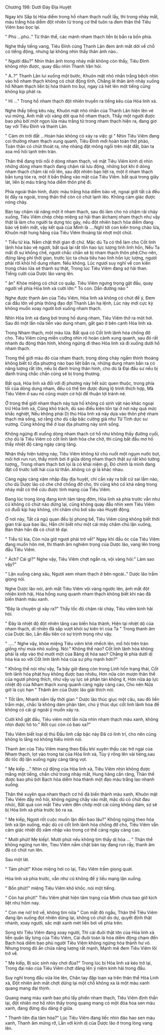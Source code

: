 




Chương 198: Dưới Đáy Địa Huyệt


Ngay khi Sắp bị Hỏa diểm trong hồ nham thạch nuốt lấy, thì trong nháy mắt, màu trắng hỏa diễm đột nhiên từ trong cơ thể tuôn ra đem thân thể Tiêu Viêm bao bọc lại.

" Phù …phù.." Từ thân thể, các mảnh nham thạch liền bị bắn ra bốn phía.

Nghe thấy tiếng vang, Tiêu Đỉnh cùng Thanh Lân đem ánh mắt dời về chỗ có tiếng động, nhưng lại không nhìn thấy thân ảnh nào..

" Người đâu?" Nhìn thân ảnh trong nháy mắt không còn thấy, Tiêu Đỉnh không nhịn được, quay đầu nhìn Thanh Vân hỏi.

" A..?" Thanh Lân lui xuống một bước, Khuôn mặt nhỏ nhắn trắng bệch nhìn vào hồ nham thạch không có chút động tĩnh, Chẳng lẽ thân ảnh nhảy xuống hồ Nham thạch liền bị hóa thành tro bụi, ngay cả hét lên một tiếng cũng không kịp phát ra.

" Hí …" Trong hồ nham thạch đột nhiên truyền ra tiếng kêu của Hỏa linh xà.

Nghe thấy tiếng kêu này, Khuôn mặt nhỏ nhắn của Thanh Lân hiện lên vẻ vui mừng, Ánh mắt vội vàng dời qua hồ nham thạch, Thấy một người được bao phủ bởi một ngọn lửa màu trắng từ trong nham thạch hiện ra, đang giơ tay với Tiêu Đỉnh và thanh Lân.

" Cảm ơn trời đất …Hoàn hảo không có xảy ra việc gì " Nhìn Tiêu Viêm đang coi thường nham thạch xung quanh, Tiêu Đỉnh mới hoàn toàn thở phào, Toàn thân có chút thoát ra, nhẹ nhàng đặt mông ngồi trên mặt đất, bàn ta xoa mồ hôi lạnh trên trán.

Thân thể đang trôi nổi ở dòng nham thạch, vẻ mặt Tiêu Viêm kinh dị nhìn những dòng nham thạch đang chậm rãi lưu động, những bọt khí ở dòng nham thạch chậm rãi nổi lên, sau đột nhiên bạo liệt ra, một ít nham thạch bắn tung tóe ra, một ít bắn thẳng vào mặt của Tiêu Viêm. bất quá trong giây lát, liền bị màu trắng hỏa diễm thôn phệ đi.

Phía ngoài thân hình, được màu trắng hỏa diễm bảo vệ, ngoại giới tất cả đều bị đẩy ra ngoài, trong thân thể còn có chút lạnh lẽo. Không cảm giác được nóng chảy.

Bàn tay chậm rãi nâng một ít nham thạch, sau đó làm cho nó chậm rãi chảy xuống, Tiêu Viêm chép chép miệng sợ hãi than ãichamj nham thạch như vậy thật là làm cho người ta dựng tóc gáy, nếu đột nhiên bạch hỏa diễm đang bảo vệ biến mất, vậy kết quả của Mình là ….Nghĩ tới con kiến trong chảo lửa, Khuôn mặt hung hăng của Tiêu Viêm thoáng tái nhợt một chút.

" Tiểu tử kia. Nắm chặt thời gian đi chứ. Mặc dù Ta có thể làm cho Cốt linh lãnh hỏa bảo vệ ngươi, bất quá lại rất tổn hao lực lượng tinh linh hồn, Nếu Ta mất đi sự khống chế, ngươi chắc chắn sẽ bị nham thạch thôn phệ.Cho nên, đừng lãng phí thời gian, trước lúc ta chưa tiêu hao linh hồn lực lượng, ngươi phải rời khỏi hồ dung nham. Nếu không. Lúc ngươi suy nghĩ về con kiến trong chảo lửa sẽ thành sự thật, Trong lúc Tiêu Viêm đang sợ hãi than. Tiếng cười của Dược lão vang lên.

" ân" Khóe miệng có chút co quắp. Tiêu Viêm ngưng trọng gật đầu, quay người về phía Hỏa linh xà cười lớn:" To con. Dẫn đường nào "

Nghe được thanh âm của Tiêu Viêm, Hỏa linh xà không có chút để ý, Đem cái đầu lớn về phía thông đạo đợi Thanh Lân hạ lệnh, Lúc này mới cực kỳ không muốn xoay người bơi xuống nham thạch.

Nhìn Hỏa linh xà đang bơi trong hồ dung nham, Tiêu Viêm thở ra một hơi. Sau đó một lần nữa tiến vào dung nham, gắt gao ở bên cạnh Hỏa linh xà.

Trong Nham thạch, một màu lửa. Bất quá có Cốt linh lãnh hỏa chống đỡ cho. Tiêu Viêm cũng miễn cưỡng nhìn rõ hoàn cảnh xung quanh, sau đó rất nhanh du động thân hình, không ngừng đi theo Hỏa linh xà đi xuống dưới hồ nham thạch.

Trong thế giới màu đỏ của nham thạch, trong dòng chảy ngầm thỉnh thoảng không biết từ địa phương nào bạo liệt bắn ra, những dung nham bắn ra có năng lượng rất lớn, nếu bị đánh trúng thân hình, cho dù là Đại đấu sư nếu bị đánh trúng chắc chắn cũng sẽ bị trọng thương.

Bất quá, Hỏa linh xà đối với đị phương này hết sức quen thuộc, trong phía tối của dòng dung nham, đều có thể tìm được đúng lộ trình thích hợp, Mà Tiêu Viêm ở sau nó cũng mượn cơ hội để thuận lợi tránh né.

Ở trong thế giới nham thạch này tựa hồ không có sinh vật nào khác ngoại trừ Hỏa linh xà, Cũng khó trách, dù sao điều kiện tồn tại ở nơi này quá mức khắc nghiệt, Nếu không phải Dị thú Hỏa linh xà này dựa vào thôn phệ nham thạch mà sống, sợ rằng cho dù cấp bậc cường giả như Tử Tinh dực sư vương. Cũng không thể ở loại địa phương này sinh sống.

Không ngừng đi xuống dòng nham thạch cơ hồ như không thấy đường cuối, cho dù là Tiêu Viêm có cốt linh lãnh hỏa che chở, thì cũng bắt đầu mơ hồ thấy nhiệt độ càng ngày càng tăng.

Nhận thấy hiện tượng này, Tiêu Viêm không tử chủ nuốt một ngụm nước bọt, môi hơi run run, thấy mình bơi ở giữa dòng nham thạch thật sự rất khó tưởng tượng,, Trong nham thạch bơi lọi là có khái niệm gì, Đó chính là mình đang đặt cổ trước lưỡi hái của tử thần..không có gì là khác nhau.

Càng ngày càng xâm nhập đáy địa huyệt, chỉ cần xảy ra bất cứ sai lầm nào, cho dù Dược lão có che chở chống đỡ cho, thì cũng khó có khả năng trong nháy mắt có thể cứu được tính mạng của Tiêu Viêm.

Đang lúc trong lòng đang kinh tâm táng đởm, Hỏa linh xà phía trước vẫn như cũ không có chút nào dừng lại, cũng không quay đầu nhìn xem Tiêu Viêm có đuổi kịp hay không, chỉ chăm chú bơi sâu vào Huyệt động.

Ở nơi này, Tất cả ngũ quan đều bị phong bế, Tiêu Viêm cũng không biết thời gian trải qua bao lâu, Hắn chỉ biết như một cái máy chăm chú lặn xuống, Bàn thân hắn đã có chút tê dại.

" Tiểu tử kia, Còn nửa giờ ngươi phải trở về!" Ngay khi đầu óc của Tiêu Viêm đang muốn hôn mê, thì thanh âm nghiêm trọng của Dược lão, vang lên trong đầu Tiêu Viêm.

" Ách? Cái gì?" Nghe vậy, Tiêu Viêm chợt ngẩn ra, vội vàng hỏi:" Làm sao vậy?"

" Lặn xuống càng sâu, Ngươi xem nham thạch ở bên ngoài.." Dược lão trầm giọng nói.

Nghe Dược lão nói, ánh mắt Tiêu Viêm vội vàng ngước lên, ánh mắt đột nhiên kinh hãi, Hỏa hồng xung quanh nham thạch không biết khi nào đã biến thành màu xanh.

"Đây là chuyện gì xảy ra?" Thấy tốc độ chậm rãi chảy, Tiêu viêm kinh hãi hỏi.

" Đây là nhiệt độ đột nhiên tăng cao biến hóa thành, Hiện tại nhiệt dộ của nham thạch, dĩ nhiên đã sắp vượt khỏi sự kiên trì của Ta " Trong thanh âm của Dược lão, Lần đầu tiên có sự trịnh trọng như vậy.

" ….." Nghe vậy, khóe miệng Tiêu viêm khẽ nhếch lên, mồ hôi trên trán giống như mưa nhỏ xuống. Nói:" Không thể nào? Cốt linh lãnh hỏa không phải là xếp vào thứ mười một của Bảng dị hỏa sao? Chẳng lẽ phía dưới dị hỏa kia so với Cốt linh lãnh hỏa của sư phụ mạnh hơn?"

" Không thể nói như vậy, Ta bây giờ đang còn trong Linh hồn trạng thái, Cốt linh lãnh hỏa phát huy không được bao nhiêu, Hơn nữa còn mượn thân thể của ngươi phóng thích, như vậy uy lực sẽ phân tán không ít, Hơn nữa áp lực nhiệt độ của Nham thạch xung quanh càng ngày càng cao, Cho nên Nửa giờ là cực hạn " Thânh âm của Dược lão giải thích nói.

" Tốt lắm, Nhanh nắm lấy thời gian " Dược lão thúc giục một câu, sau đó liền trầm mặc, chắc là không dám phân tâm, chú ý thúc dục cốt linh lãnh hỏa để không có cái gì ngoài ý muốn xảy ra.

Cười khổ gật đầu, Tiêu viêm một lần nữa nhìn nham thạch màu xanh, không nhịn được hô to:" Rốt cục còn có bao xa?"

Tiêu Viêm biết loại dị thú Đấu linh cấp bậc này Đã có linh trí, cho nên cũng không lo lắng nó không hiểu mình nói.

Thanh âm của Tiêu Viêm mang theo Đấu khí xuyên thấu các trở ngại của Nham thạch, lọt vào trong tai của Hỏa linh xà, Tùy ý rống lên vài tiéng,sau đó tốc độ lặn xuống ngày càng tăng vọt.

" Mẹ kiếp …" Nhìn cử động của Hỏa linh xà, Tiêu Viêm nhịn không được mắng một tiếng, chần chừ trong nháy mắt, Hung hăng cắn răng, Thân thể được bao phủ bởi Bạch hỏa diễm hóa thành một đạo màu trắng lao nhanh xuống.

Thân thẻ xuyên qua nham thạch cơ hồ đã biến thành màu xanh, Khuôn mặt Tiêu Viêm đầy mồ hôi, không ngừng chẳy vào mắt, mặc dù có chút đau nhức, Bất quá con mắt Tiêu viêm đến chớp một cái cũng không dám, sợ sẽ bị Hỏa linh xà phía trước bỏ ra xa.

" Mẹ kiếp, Ngươi rốt cuộc muốn lặn đến bao lâu?" Không ngừng theo hỏa linh xà lặn xuống, mặc dù có cốt linh lãnh hỏa chống đỡ cho, Tiêu Viêm vẫn cảm giác nhiệt độ xâm nhập vào trong cơ thể cáng ngày càng cao.

" Mười phút! Mẹ kiếp!. Mười phút nếu không tìm thấy dị hỏa … " Thân thể không ngừng run lên, Tieu Viêm nắm chặt bàn tay đang run rẩy, thanh âm đã có chút run lên.

Sau một lát.

" Tám phút!" Khóe miệng hơi co lại, Tiêu Viêm trầm giọng quát.

Hỏa linh xà phía trước, vẫn như cũ không để ý liều mạng lặn xuống.

" Bốn phút!" miệng Tiêu Viêm khô khốc. nói một tiếng.

" Còn hai phút!" Tiêu Viêm phát hiện tâm trạng của Mình chưa bao giờ kịch liệt như hôm nay.

" Con mẹ nó! trở về, không tìm nữa " Con mắt đỏ ngầu, Thân thể Tiêu Viêm đang lặn xuống đọt nhiên dừng lại, không có chút do dự, quyết định thật nhanh, xoay người, sắc mặt xanh mét liền bơi về phía trên.

Song khi Tiêu Viêm đang xoay người, Thì cái đuôi thật lớn của Hỏa linh xà liền quấn lấy lưng của Tiêu Viêm, Cái đuôi toàn là hỏa diễm động chạm đến Bạch hoả diếm bao phủ người Tiêu Viêm không ngừng hóa thành hư vô. Nhưng trong đó ấn chứa năng lượng rất mạnh, Mạnh mẽ đem Tiêu Viêm lôi trở về.

" Mẹ kíếp, Bị súc sinh này chơi đùa?" Trong lúc bị Hỏa linh xà kéo trở lại, Trong đại não của Tiêu Viêm chợt dâng lên ý niệm kinh hãi trong đầu.

Suy nghĩ trong đầu vừa lóe lên, Chân tay đập loạn xạ trên thân thể Hỏa Linh xà, Đột nhiên ánh mắt chợt dừng lại một chỗ không xa là một màu xanh quang mang đại thịnh.

Quang mang màu xanh bao phủ lấy phiến nham thạch, Tiêu Viêm định thần lại, đột nhiên mơ hồ nhìn thấy trong quang mang có một đóa hoa sen màu xanh, đang đứng dịu dàng ở giữa.

" Thanh liên địa tâm hỏa?" Lúc Tiêu Viêm đang liếc nhìn đáo hao sen màu xanh, Thanh âm mừng rỡ, Lẫn với kinh dị của Dược lão ở trong lòng vang lên.




